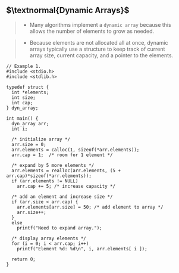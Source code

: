 ## $\textnormal{Dynamic Arrays}$

> - Many algorithms implement a `dynamic array` because this <br />
    allows the number of elements to grow as needed.

> - Because elements are not allocated all at once, dynamic <br />
    arrays typically use a structure to keep track of current <br />
    array size, current capacity, and a pointer to the elements.

```plaintext
// Example 1.
#include <stdio.h>
#include <stdlib.h>

typedef struct {
  int *elements;
  int size;
  int cap;
} dyn_array;

int main() {
  dyn_array arr;
  int i;

  /* initialize array */
  arr.size = 0;
  arr.elements = calloc(1, sizeof(*arr.elements));
  arr.cap = 1;  /* room for 1 element */

  /* expand by 5 more elements */
  arr.elements = realloc(arr.elements, (5 + arr.cap)*sizeof(*arr.elements));
  if (arr.elements != NULL)
    arr.cap += 5; /* increase capacity */

  /* add an element and increase size */
  if (arr.size < arr.cap) {
    arr.elements[arr.size] = 50; /* add element to array */
    arr.size++;
  }
  else
    printf("Need to expand array.");

  /* display array elements */
  for (i = 0; i < arr.cap; i++)
    printf("Element %d: %d\n", i, arr.elements[ i ]);

  return 0;
}
```
